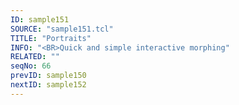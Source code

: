 ```yaml
---
ID: sample151
SOURCE: "sample151.tcl"
TITLE: "Portraits"
INFO: "<BR>Quick and simple interactive morphing"
RELATED: ""
seqNo: 66
prevID: sample150
nextID: sample152
---
```

